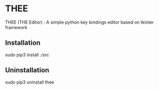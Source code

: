 # THEE
THEE (THE Editor)  :  A simple python key bindings  editor based on tkinter framework

## Installation
sudo pip3 install ./src

## Uninstallation
sudo pip3 uninstall thee
